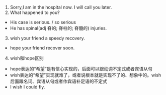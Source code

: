 1. Sorry,I am in the hospital now. I will call you later.
2. What happened to you?
* His case is serious. / so serious
* He has spinal(adj 脊的; 脊柱的; 脊髓的) injuries.
3. wish your friend a speedy recovery.
* hope your friend recover soon.
4. wish和hope区别
* hope表达的“希望”是有信心实现的，后面可以跟动词不定式或者宾语从句
* wish表达的“希望”实现就难了，或者说根本就是实现不了的、想象中的。wish 后面跟名词、宾语从句或者作宾语补足语的不定式
* I wish I could fly.
